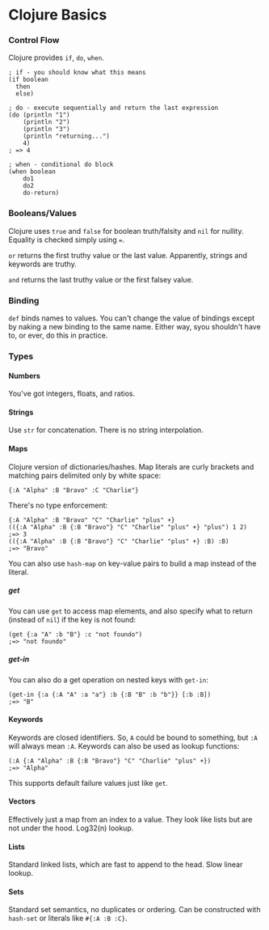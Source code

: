 # Clojure Basics

### Control Flow

Clojure provides `if`, `do`, `when`.

```
; if - you should know what this means
(if boolean
  then
  else)
  
; do - execute sequentially and return the last expression
(do (println "1")
    (println "2")
    (println "3")
    (println "returning...")
    4)
; => 4

; when - conditional do block
(when boolean
	do1
	do2
	do-return)
```

### Booleans/Values

Clojure uses `true` and `false` for boolean truth/falsity and `nil` for nullity. Equality is checked simply using `=`.

`or` returns the first truthy value or the last value. Apparently, strings and keywords are truthy. 

`and` returns the last truthy value or the first falsey value. 

### Binding

`def` binds names to values. You can't change the value of bindings except by naking a new binding to the same name. Either way, syou shouldn't have to, or ever, do this in practice.

### Types

#### Numbers

You've got integers, floats, and ratios.

#### Strings

Use `str` for concatenation. There is no string interpolation.

#### Maps

Clojure version of dictionaries/hashes. Map literals are curly brackets and matching pairs delimited only by white space:

```
{:A "Alpha" :B "Bravo" :C "Charlie"}
```

There's no type enforcement:

```
{:A "Alpha" :B "Bravo" "C" "Charlie" "plus" +}
(({:A "Alpha" :B {:B "Bravo"} "C" "Charlie" "plus" +} "plus") 1 2)
;=> 3
(({:A "Alpha" :B {:B "Bravo"} "C" "Charlie" "plus" +} :B) :B) 
;=> "Bravo"
```

You can also use `hash-map` on key-value pairs to build a map instead of the literal. 

##### get

You can use `get` to access map elements, and also specify what to return (instead of `nil`) if the key is not found:

```
(get {:a "A" :b "B"} :c "not foundo")
;=> "not foundo"
```

##### get-in

You can also do a get operation on nested keys with `get-in`:

```
(get-in {:a {:A "A" :a "a"} :b {:B "B" :b "b"}} [:b :B])
;=> "B"
```
#### Keywords

Keywords are closed identifiers. So, `A` could be bound to something, but `:A` will always mean `:A`. Keywords can also be used as lookup functions:

```
(:A {:A "Alpha" :B {:B "Bravo"} "C" "Charlie" "plus" +})
;=> "Alpha"
```
This supports default failure values just like `get`.

#### Vectors

Effectively just a map from an index to a value. They look like lists but are not under the hood. Log32(n) lookup. 

#### Lists

Standard linked lists, which are fast to append to the head. Slow linear lookup.

#### Sets

Standard set semantics, no duplicates or ordering. Can be constructed with `hash-set` or literals like `#{:A :B :C}`. 